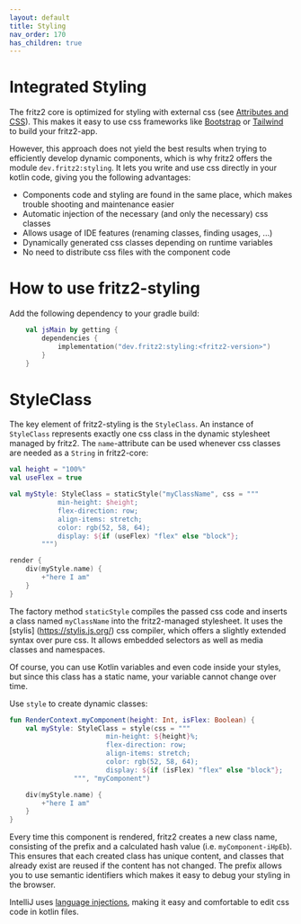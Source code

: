 ```yaml
---
layout: default
title: Styling
nav_order: 170
has_children: true
---
```

# Integrated Styling

The fritz2 core is optimized for styling with external css (see [Attributes and CSS](Attributes%20and%20CSS.html)). 
This makes it easy to use css frameworks like [Bootstrap](https://getbootstrap.com/) or [Tailwind](https://tailwindcss.com/) 
to build your fritz2-app.

However, this approach does not yield the best results when trying to efficiently develop dynamic components, 
which is why fritz2 offers the module `dev.fritz2:styling`. It lets you write and use css directly in your kotlin code, 
giving you the following advantages: 

* Components code and styling are found in the same place, which makes trouble shooting and maintenance easier
* Automatic injection of the necessary (and only the necessary) css classes
* Allows usage of IDE features (renaming classes, finding usages, ...)
* Dynamically generated css classes depending on runtime variables
* No need to distribute css files with the component code

# How to use fritz2-styling 

Add the following dependency to your gradle build:

```kotlin
    val jsMain by getting {
        dependencies {
            implementation("dev.fritz2:styling:<fritz2-version>")
        }
    }
```

# StyleClass

The key element of fritz2-styling is the `StyleClass`. An instance of `StyleClass` represents exactly one css class in 
the dynamic stylesheet managed by fritz2. The `name`-attribute can be used whenever css classes are needed as a `String` in fritz2-core:

```kotlin
val height = "100%"
val useFlex = true

val myStyle: StyleClass = staticStyle("myClassName", css = """
            min-height: $height;
            flex-direction: row;
            align-items: stretch;
            color: rgb(52, 58, 64);
            display: ${if (useFlex) "flex" else "block"};
        """)

render {
    div(myStyle.name) {
        +"here I am"
    }
}
````

The factory method `staticStyle` compiles the passed css code and inserts a class named `myClassName` into the 
fritz2-managed stylesheet. It uses the [stylis] (https://stylis.js.org/) css compiler, which offers a slightly extended 
syntax over pure css. It allows embedded selectors as well as media classes and namespaces. 

Of course, you can use Kotlin variables and even code inside your styles, but since this class has a static name, 
your variable cannot change over time. 

Use `style` to create dynamic classes:

```kotlin
fun RenderContext.myComponent(height: Int, isFlex: Boolean) {
    val myStyle: StyleClass = style(css = """
                        min-height: ${height}%;
                        flex-direction: row;
                        align-items: stretch;
                        color: rgb(52, 58, 64);
                        display: ${if (isFlex) "flex" else "block"};
                """, "myComponent")

    div(myStyle.name) {
        +"here I am"
    }
}
```
Every time this component is rendered, fritz2 creates a new class name, consisting of the prefix and a calculated hash value (i.e. `myComponent-iHpEb`). 
This ensures that each created class has unique content, and classes that already exist are reused if the content has not changed. 
The prefix allows you to use semantic identifiers which makes it easy to debug your styling in the browser. 

IntelliJ uses [language injections](https://www.jetbrains.com/help/idea/using-language-injections.html), 
making it easy and comfortable to edit css code in kotlin files.



